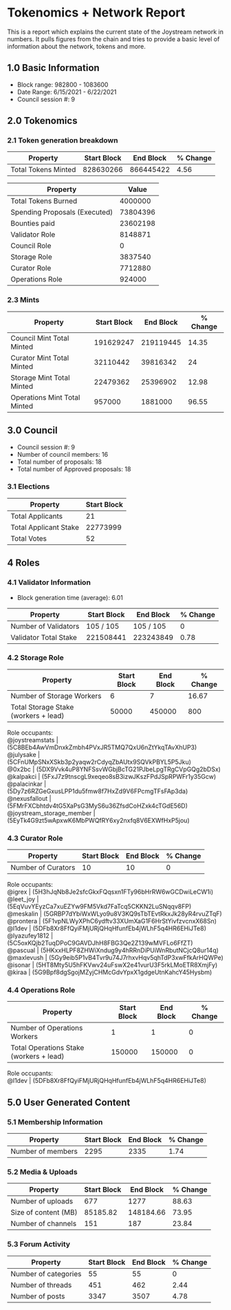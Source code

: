 # Tokenomics + Network Report
This is a report which explains the current state of the Joystream network in numbers. It pulls figures from the chain and tries to provide a basic level of information about the network, tokens and more. 

## 1.0 Basic Information
* Block range: 982800 - 1083600
* Date Range: 6/15/2021 - 6/22/2021
* Council session #: 9

## 2.0 Tokenomics
### 2.1 Token generation breakdown
| Property            | Start Block | End Block | % Change |
|---------------------|--------------|--------------|----------|
| Total Tokens Minted |  828630266 | 866445422 | 4.56 |

| Property            | Value        |
|---------------------|--------------|
| Total Tokens Burned | 4000000           | 
| Spending Proposals (Executed)   |  73804396                  |
| Bounties paid       |  23602198                           |
| Validator Role      |  8148871            | 
| Council Role        | 0             | 
| Storage Role        | 3837540             | 
| Curator Role        | 7712880             |
| Operations Role     | 924000          |


### 2.3 Mints 
| Property                    | Start Block           | End Block | % Change |
|-----------------------------|-----------------------|--------------|----------|
| Council Mint Total Minted   | 191629247  |  219119445 |14.35          |
| Curator Mint Total Minted   |  32110442 | 39816342| 24          |
| Storage Mint Total Minted   |  22479362 |  25396902            |  12.98        |
| Operations Mint Total Minted   |  957000 |  1881000            |  96.55        |

## 3.0 Council
* Council session #: 9
* Number of council members: 16
* Total number of proposals: 18
* Total number of Approved proposals: 18

### 3.1 Elections
| Property                    | Start Block  |
|-----------------------------|--------------|
| Total Applicants            |21              |
| Total Applicant Stake       |22773999              |
| Total Votes                 |52             |

## 4 Roles
### 4.1 Validator Information
* Block generation time (average): 6.01

| Property                    | Start Block | End Block | % Change |
|-----------------------------|--------------|--------------|----------|
| Number of Validators       |  105 / 105 | 105 / 105 | 0 |
| Validator Total Stake       | 221508441 | 223243849 | 0.78 |


### 4.2 Storage Role
| Property                | Start Block | End Block | % Change |
|-------------------------|--------------|--------------|----------|
| Number of Storage Workers | 6  |  7 | 16.67 |
| Total Storage Stake (workers + lead)  | 50000 |  450000 | 800 |   

Role occupants:  
@joystreamstats | (5C8BEb4AwVmDnxkZmbh4PVxJR5TMQ7QxU6nZtYkqTAvXhUP3)  
@julysake | (5CFnUMpSNxXSkb3p2yaqw2rCdyqZbAUtx9SQVkPBYL5P5Jku)  
@0x2bc | (5DX9Vvk4uP8YNFSsvWGbjBcTG21PJbeLpgTRgCVpGQg2bDSx)  
@kalpakci | (5FxJ7z9tnscgL9xeqeo8sB3izwJKszFPdJSpRPWFr1y35Gcw)  
@palacinkar | (5Dy7z6RZGeGxusLPP1du5fmw8f7HxZd9V6FPcmgTFsFAp3da)  
@nexusfallout | (5FMrFXCbhtdv4tG5XaPsG3MyS6u36ZfsdCoHZxk4cTGdE56D)  
@joystream_storage_member | (5EyTk4G9zt5wApxwK6MbPWQfRY6xy2nxfq8V6EXWfHxP5jou)  


### 4.3 Curator Role
| Property                | Start Block | End Block | % Change |
|-------------------------|--------------|--------------|----------|
| Number of Curators      | 10 | 10 | 0 |   

Role occupants:  
@igrex | (5H3hJqNb8Je2sfcGkxFQqsxn1FTy96bHrRW6wGCDwiLeCW1i)  
@leet_joy | (5EqVuvYEyzCa7xuEZYw9FM5Vkd7FaTcq5CKKN2LuSNqqv8FP)  
@meskalin | (5GRBP7dYbiWxWLyo9u8V3KQ9sTbTEvtRkxJk28yR4rvuZTqF)  
@prontera | (5F1vpNLWyXPhC6ydftv33XUmXaG1F6HrStYivfzvcnxX68Sn)  
@l1dev | (5DFb8Xr8FfQyiFMjURjQHqHfunfEb4jWLhF5q4HR6EHiJTe8)  
@lyazufey1812 | (5C5oxKQjb2TuqDPoC9GAVDJhH8FBG3Qe2Z139wMVFLo6FfZT)  
@pascual | (5HKxxHLPF8ZHWiXndug9y4hRRnDiPUiWnRbutNCjcQ8ur14q)  
@maxlevush | (5Gy9eib5P1vB4Tvr9u74J7rhxvHqv5qhTdP3xwFfkArHQWPe)  
@isonar | (5HT8Mty5U5hFKVwv24uFswX2e41vurU3F5rkLMoETR8XmjFy)  
@kiraa | (5G9Bpf8dgSgojMZyjCHMcGdvYpxX1gdgeUtnKahcY45Hysbm)  


### 4.4 Operations Role
| Property                | Start Block | End Block | % Change |
|-------------------------|--------------|--------------|----------|
| Number of Operations Workers      | 1 | 1 | 0 |
| Total Operations Stake (workers + lead)  | 150000 |  150000 | 0 |

Role occupants:  
@l1dev | (5DFb8Xr8FfQyiFMjURjQHqHfunfEb4jWLhF5q4HR6EHiJTe8)  


## 5.0 User Generated Content
### 5.1 Membership Information
| Property          | Start Block | End Block | % Change |
|-------------------|--------------|--------------|----------|
| Number of members | 2295|  2335 | 1.74 |

### 5.2 Media & Uploads
| Property                | Start Block | End Block | % Change |
|-------------------------|--------------|--------------|----------|
| Number of uploads       | 677 | 1277  |  88.63 |
| Size of content (MB)        |  85185.82 |  148184.66 | 73.95          |
| Number of channels      |  151 | 187 | 23.84 |

### 5.3 Forum Activity
| Property          | Start Block | End Block | % Change |
|-------------------|--------------|--------------|----------|
| Number of categories | 55 | 55 | 0         |
| Number of threads    | 451| 462 | 2.44         |
| Number of posts      | 3347 | 3507            |  4.78        |